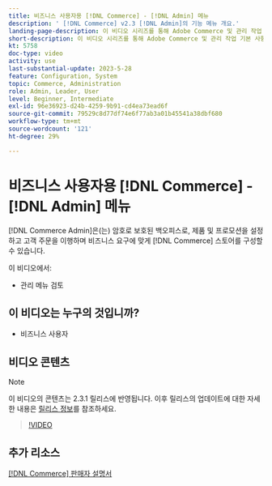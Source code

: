 ```yaml
---
title: 비즈니스 사용자용 [!DNL Commerce] - [!DNL Admin] 메뉴
description: ' [!DNL Commerce] v2.3 [!DNL Admin]의 기능 메뉴 개요.'
landing-page-description: 이 비디오 시리즈를 통해 Adobe Commerce 및 관리 작업 기본 사항에 대해 살펴보십시오.
short-description: 이 비디오 시리즈를 통해 Adobe Commerce 및 관리 작업 기본 사항에 대해 살펴보십시오.
kt: 5758
doc-type: video
activity: use
last-substantial-update: 2023-5-28
feature: Configuration, System
topic: Commerce, Administration
role: Admin, Leader, User
level: Beginner, Intermediate
exl-id: 96e36923-d24b-4259-9b91-cd4ea73ead6f
source-git-commit: 79529c8d77df74e6f77ab3a01b45541a38dbf680
workflow-type: tm+mt
source-wordcount: '121'
ht-degree: 29%

---
```


# 비즈니스 사용자용 [!DNL Commerce] - [!DNL Admin] 메뉴

[!DNL Commerce Admin]은(는) 암호로 보호된 백오피스로, 제품 및 프로모션을 설정하고 고객 주문을 이행하며 비즈니스 요구에 맞게 [!DNL Commerce] 스토어를 구성할 수 있습니다.

이 비디오에서:

- 관리 메뉴 검토

## 이 비디오는 누구의 것입니까?

- 비즈니스 사용자

## 비디오 콘텐츠

>[!NOTE]
>
>이 비디오의 콘텐츠는 2.3.1 릴리스에 반영됩니다. 이후 릴리스의 업데이트에 대한 자세한 내용은 [릴리스 정보](https://experienceleague.adobe.com/docs/commerce-operations/release/notes/overview.html?lang=ko)를 참조하세요.

>[!VIDEO](https://video.tv.adobe.com/v/330093?quality=12&learn=on&captions=kor)

## 추가 리소스

[[!DNL Commerce] 판매자 설명서](https://experienceleague.adobe.com/docs/commerce-admin/user-guides/home.html?lang=ko)
